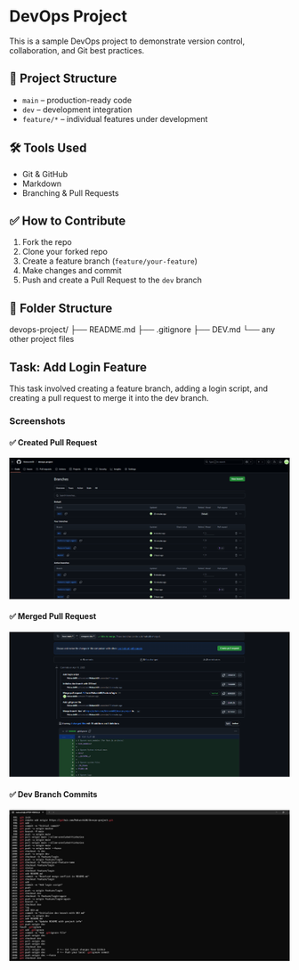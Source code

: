 # DevOps Project

This is a sample DevOps project to demonstrate version control, collaboration, and Git best practices.

## 🚀 Project Structure

- `main` – production-ready code
- `dev` – development integration
- `feature/*` – individual features under development

## 🛠 Tools Used

- Git & GitHub
- Markdown
- Branching & Pull Requests

## ✅ How to Contribute

1. Fork the repo
2. Clone your forked repo
3. Create a feature branch (`feature/your-feature`)
4. Make changes and commit
5. Push and create a Pull Request to the `dev` branch

## 📂 Folder Structure
devops-project/ ├── README.md ├── .gitignore ├── DEV.md └── any other project files

## Task: Add Login Feature

This task involved creating a feature branch, adding a login script, and creating a pull request to merge it into the dev branch.

### Screenshots

#### ✅ Created Pull Request
![PR Created](./assets/screenshot1.png)

#### ✅ Merged Pull Request
![PR Merged](./assets/screenshot2.png)

#### ✅ Dev Branch Commits
![Dev Commits](./assets/screenshot3.png)


